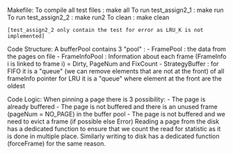 Makefile:
    To compile all test files : make all
    To run test_assign2_1 : make run
    To run test_assign2_2 : make run2
    To clean : make clean

    [test_assign2_2 only contain the test for error as LRU_K is not implemented]

Code Structure:
    A bufferPool contains 3 "pool" :
        - FramePool : the data from the pages on file
        - FrameInfoPool : Information about each frame (FrameInfo i is linked to frame i) = Dirty, PageNum and FixCount
        - StrategyBuffer : for FIFO it is a "queue" (we can remove elements that are not at the front) of all frameInfo pointer
                           for LRU it is a "queue" where element at the front are the oldest

Code Logic:
    When pinning a page there is 3 possibility:
        - The page is already buffered
        - The page is not buffered and there is an unused frame (pageNum = NO_PAGE) in the buffer pool
        - The page is not buffered and we need to evict a frame (if possible else Error)
    Reading a page from the disk has a dedicated function to ensure that we count the read for statistic as it is done in multiple place. Similarly writing to disk has a dedicated function (forceFrame) for the same reason.
    
        